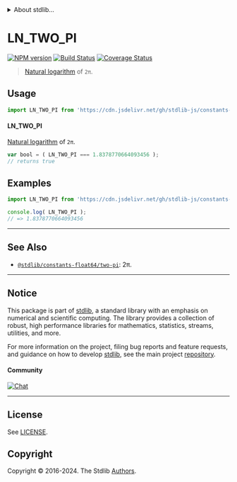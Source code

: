 <!--

@license Apache-2.0

Copyright (c) 2018 The Stdlib Authors.

Licensed under the Apache License, Version 2.0 (the "License");
you may not use this file except in compliance with the License.
You may obtain a copy of the License at

   http://www.apache.org/licenses/LICENSE-2.0

Unless required by applicable law or agreed to in writing, software
distributed under the License is distributed on an "AS IS" BASIS,
WITHOUT WARRANTIES OR CONDITIONS OF ANY KIND, either express or implied.
See the License for the specific language governing permissions and
limitations under the License.

-->


<details>
  <summary>
    About stdlib...
  </summary>
  <p>We believe in a future in which the web is a preferred environment for numerical computation. To help realize this future, we've built stdlib. stdlib is a standard library, with an emphasis on numerical and scientific computation, written in JavaScript (and C) for execution in browsers and in Node.js.</p>
  <p>The library is fully decomposable, being architected in such a way that you can swap out and mix and match APIs and functionality to cater to your exact preferences and use cases.</p>
  <p>When you use stdlib, you can be absolutely certain that you are using the most thorough, rigorous, well-written, studied, documented, tested, measured, and high-quality code out there.</p>
  <p>To join us in bringing numerical computing to the web, get started by checking us out on <a href="https://github.com/stdlib-js/stdlib">GitHub</a>, and please consider <a href="https://opencollective.com/stdlib">financially supporting stdlib</a>. We greatly appreciate your continued support!</p>
</details>

# LN_TWO_PI

[![NPM version][npm-image]][npm-url] [![Build Status][test-image]][test-url] [![Coverage Status][coverage-image]][coverage-url] <!-- [![dependencies][dependencies-image]][dependencies-url] -->

> [Natural logarithm][@stdlib/math/base/special/ln] of `2π`.



<section class="usage">

## Usage

```javascript
import LN_TWO_PI from 'https://cdn.jsdelivr.net/gh/stdlib-js/constants-float64-ln-two-pi@deno/mod.js';
```

#### LN_TWO_PI

[Natural logarithm][@stdlib/math/base/special/ln] of `2π`.

```javascript
var bool = ( LN_TWO_PI === 1.8378770664093456 );
// returns true
```

</section>

<!-- /.usage -->

<section class="examples">

## Examples

<!-- TODO: better example -->

<!-- eslint no-undef: "error" -->

```javascript
import LN_TWO_PI from 'https://cdn.jsdelivr.net/gh/stdlib-js/constants-float64-ln-two-pi@deno/mod.js';

console.log( LN_TWO_PI );
// => 1.8378770664093456
```

</section>

<!-- /.examples -->

<!-- C interface documentation. -->



<!-- Section for related `stdlib` packages. Do not manually edit this section, as it is automatically populated. -->

<section class="related">

* * *

## See Also

-   <span class="package-name">[`@stdlib/constants-float64/two-pi`][@stdlib/constants/float64/two-pi]</span><span class="delimiter">: </span><span class="description">2π.</span>

</section>

<!-- /.related -->

<!-- Section for all links. Make sure to keep an empty line after the `section` element and another before the `/section` close. -->


<section class="main-repo" >

* * *

## Notice

This package is part of [stdlib][stdlib], a standard library with an emphasis on numerical and scientific computing. The library provides a collection of robust, high performance libraries for mathematics, statistics, streams, utilities, and more.

For more information on the project, filing bug reports and feature requests, and guidance on how to develop [stdlib][stdlib], see the main project [repository][stdlib].

#### Community

[![Chat][chat-image]][chat-url]

---

## License

See [LICENSE][stdlib-license].


## Copyright

Copyright &copy; 2016-2024. The Stdlib [Authors][stdlib-authors].

</section>

<!-- /.stdlib -->

<!-- Section for all links. Make sure to keep an empty line after the `section` element and another before the `/section` close. -->

<section class="links">

[npm-image]: http://img.shields.io/npm/v/@stdlib/constants-float64-ln-two-pi.svg
[npm-url]: https://npmjs.org/package/@stdlib/constants-float64-ln-two-pi

[test-image]: https://github.com/stdlib-js/constants-float64-ln-two-pi/actions/workflows/test.yml/badge.svg?branch=v0.2.1
[test-url]: https://github.com/stdlib-js/constants-float64-ln-two-pi/actions/workflows/test.yml?query=branch:v0.2.1

[coverage-image]: https://img.shields.io/codecov/c/github/stdlib-js/constants-float64-ln-two-pi/main.svg
[coverage-url]: https://codecov.io/github/stdlib-js/constants-float64-ln-two-pi?branch=main

<!--

[dependencies-image]: https://img.shields.io/david/stdlib-js/constants-float64-ln-two-pi.svg
[dependencies-url]: https://david-dm.org/stdlib-js/constants-float64-ln-two-pi/main

-->

[chat-image]: https://img.shields.io/gitter/room/stdlib-js/stdlib.svg
[chat-url]: https://app.gitter.im/#/room/#stdlib-js_stdlib:gitter.im

[stdlib]: https://github.com/stdlib-js/stdlib

[stdlib-authors]: https://github.com/stdlib-js/stdlib/graphs/contributors

[umd]: https://github.com/umdjs/umd
[es-module]: https://developer.mozilla.org/en-US/docs/Web/JavaScript/Guide/Modules

[deno-url]: https://github.com/stdlib-js/constants-float64-ln-two-pi/tree/deno
[deno-readme]: https://github.com/stdlib-js/constants-float64-ln-two-pi/blob/deno/README.md
[umd-url]: https://github.com/stdlib-js/constants-float64-ln-two-pi/tree/umd
[umd-readme]: https://github.com/stdlib-js/constants-float64-ln-two-pi/blob/umd/README.md
[esm-url]: https://github.com/stdlib-js/constants-float64-ln-two-pi/tree/esm
[esm-readme]: https://github.com/stdlib-js/constants-float64-ln-two-pi/blob/esm/README.md
[branches-url]: https://github.com/stdlib-js/constants-float64-ln-two-pi/blob/main/branches.md

[stdlib-license]: https://raw.githubusercontent.com/stdlib-js/constants-float64-ln-two-pi/main/LICENSE

[@stdlib/math/base/special/ln]: https://github.com/stdlib-js/math-base-special-ln/tree/deno

<!-- <related-links> -->

[@stdlib/constants/float64/two-pi]: https://github.com/stdlib-js/constants-float64-two-pi/tree/deno

<!-- </related-links> -->

</section>

<!-- /.links -->
